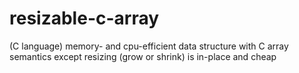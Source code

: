# resizable-c-array
(C language) memory- and cpu-efficient data structure with C array semantics except resizing (grow or shrink) is in-place and cheap
